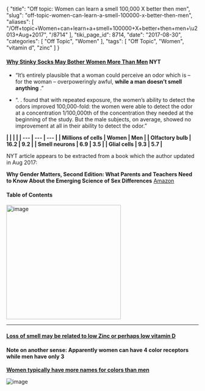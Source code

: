 {
    "title": "Off topic: Women can learn a smell 100,000 X better then men",
    "slug": "off-topic-women-can-learn-a-smell-100000-x-better-then-men",
    "aliases": [
        "/Off+topic+Women+can+learn+a+smell+100000+X+better+then+men+\u2013+Aug+2017",
        "/8714"
    ],
    "tiki_page_id": 8714,
    "date": "2017-08-30",
    "categories": [
        "Off Topic",
        "Women"
    ],
    "tags": [
        "Off Topic",
        "Women",
        "vitamin d",
        "zinc"
    ]
}


#### [Why Stinky Socks May Bother Women More Than Men](https://www.nytimes.com/2017/08/30/well/family/why-stinky-socks-may-bother-women-more-than-men.html) NYT

* “It’s entirely plausible that a woman could perceive an odor which is – for the woman – overpoweringly awful,  **while a man doesn’t smell anything** .”

* “. . found that with repeated exposure, the women’s ability to detect the odors improved 100,000-fold: the women were able to detect the odor at a concentration 1/100,000th of the concentration they needed at the beginning of the study. But the male subjects, on average, showed no improvement at all in their ability to detect the odor.”

 **| | | |
| --- | --- | --- |
| Millions of cells  | Women | Men |
| Olfactory bulb  | 16.2   | 9.2  |
| Smell neurons | 6.9 | 3.5 |
| Glial cells | 9.3  | 5.7 |** 

NYT article appears to be extracted from a book which the author updated in Aug 2017: 

 **Why Gender Matters, Second Edition: What Parents and Teachers Need to Know About the Emerging Science of Sex Differences**   [Amazon](https://www.amazon.com/Why-Gender-Matters-Second-Differences-ebook/dp/B01N1OOJ0L/ref=sr_1_2?ie=UTF8&qid=1504106843&sr=8-2&keywords=Why+Gender+Matters%20)

#### Table of Contents

<img src="https://d1bk1kqxc0sym.cloudfront.net/attachments/jpeg/gender-matters---table-of-contents.jpg" alt="image" width="300">

---

#### [Loss of smell may be related to low Zinc or perhaps low vitamin D](/posts/loss-of-smell-may-be-related-to-low-zinc-or-perhaps-low-vitamin-d)

#### Note on another sense: Apparently women can have 4 color receptors while men have only 3

 **[Women typically have more names for colors than men](https://lions-talk-science.org/2015/03/30/when-it-comes-to-vision-men-and-women-really-arent-seeing-eye-to-eye/)** 

<img src="https://d1bk1kqxc0sym.cloudfront.net/attachments/jpeg/vision---gender.jpg" alt="image">